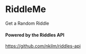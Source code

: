 # RiddleMe
Get a Random Riddle




#### Powered by the Riddles API
https://github.com/nkilm/riddles-api
